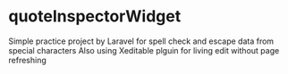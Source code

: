 # quoteInspectorWidget
Simple practice project by Laravel for spell check and escape data from special characters
Also using Xeditable plguin for living edit without page refreshing
